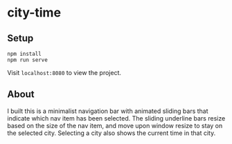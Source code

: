 # city-time

## Setup
```
npm install
npm run serve
```

Visit `localhost:8080` to view the project.

## About
I built this is a minimalist navigation bar with animated sliding bars that indicate which nav item has been selected. The sliding underline bars resize based on the size of the nav item, and move upon window resize to stay on the selected city. Selecting a city also shows the current time in that city.